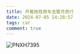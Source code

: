 ```yaml
---
title: 开着拖挂房车去蜜月旅行
date: 2024-07-05 14:28:57
tags: car
comment: true
---
```


![PNXH7395](/Users/niuxianghui/Documents/blog/my-blog/source/car/PNXH7395.JPG)
